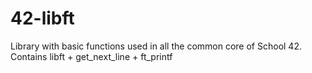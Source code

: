 # 42-libft
Library with basic functions used in all the common core of School 42. Contains libft + get_next_line + ft_printf
